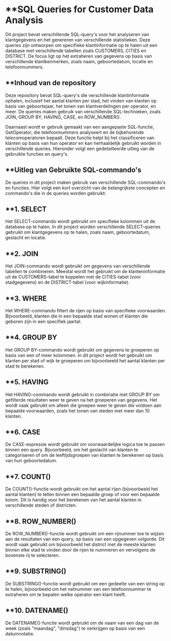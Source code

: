 # **SQL Queries for Customer Data Analysis
Dit project bevat verschillende SQL-query's voor het analyseren van klantgegevens en het genereren van verschillende statistieken. Deze queries zijn ontworpen om specifieke klantinformatie op te halen uit een database met verschillende tabellen zoals CUSTOMERS, CITIES en DISTRICT. De focus ligt op het extraheren van gegevens op basis van verschillende klantkenmerken, zoals naam, geboortedatum, locatie en telefoonnummers.

## **Inhoud van de repository
Deze repository bevat SQL-query's die verschillende klantinformatie ophalen, inclusief het aantal klanten per stad, het vinden van klanten op basis van geboortejaar, het tonen van klantverdelingen per operator, en meer. De queries maken gebruik van verschillende SQL-technieken, zoals JOIN, GROUP BY, HAVING, CASE, en ROW_NUMBER().

Daarnaast wordt er gebruik gemaakt van een aangepaste SQL-functie, GetOperator, die telefoonnummers analyseert en de bijbehorende telecomoperatoren bepaalt. Deze functie helpt bij het classificeren van klanten op basis van hun operator en kan herhaaldelijk gebruikt worden in verschillende queries. Hieronder volgt een gedetailleerde uitleg van de gebruikte functies en query's.

## **Uitleg van Gebruikte SQL-commando's
De queries in dit project maken gebruik van verschillende SQL-commando's en functies. Hier volgt een kort overzicht van de belangrijkste concepten en commando's die in de queries worden gebruikt:

## **1. SELECT
Het SELECT-commando wordt gebruikt om specifieke kolommen uit de database op te halen. In dit project worden verschillende SELECT-queries gebruikt om klantgegevens op te halen, zoals naam, geboortedatum, geslacht en locatie.

## **2. JOIN
Het JOIN-commando wordt gebruikt om gegevens van verschillende tabellen te combineren. Meestal wordt het gebruikt om de klanteninformatie uit de CUSTOMERS-tabel te koppelen met de CITIES-tabel (voor stadgegevens) en de DISTRICT-tabel (voor wijkinformatie).

## **3. WHERE
Het WHERE-commando filtert de rijen op basis van specifieke voorwaarden. Bijvoorbeeld, klanten die in een bepaalde stad wonen of klanten die geboren zijn in een specifiek jaartal.

## **4. GROUP BY
Het GROUP BY-commando wordt gebruikt om gegevens te groeperen op basis van een of meer kolommen. In dit project wordt het gebruikt om klanten per stad of wijk te groeperen om bijvoorbeeld het aantal klanten per stad te berekenen.

## **5. HAVING
Het HAVING-commando wordt gebruikt in combinatie met GROUP BY om gefilterde resultaten weer te geven na het groeperen van gegevens. Het wordt vaak gebruikt om alleen die groepen weer te geven die voldoen aan bepaalde voorwaarden, zoals het tonen van steden met meer dan 10 klanten.

## **6. CASE
De CASE-expressie wordt gebruikt om voorwaardelijke logica toe te passen binnen een query. Bijvoorbeeld, om het geslacht van klanten te categoriseren of om de leeftijdsgroepen van klanten te berekenen op basis van hun geboortedatum.

## **7. COUNT()
De COUNT()-functie wordt gebruikt om het aantal rijen (bijvoorbeeld het aantal klanten) te tellen binnen een bepaalde groep of voor een bepaalde kolom. Dit is handig voor het berekenen van het aantal klanten in verschillende steden of districten.

## **8. ROW_NUMBER()
De ROW_NUMBER()-functie wordt gebruikt om een rijnummer toe te wijzen aan de resultaten van een query, op basis van een opgegeven volgorde. Dit wordt vaak gebruikt om bijvoorbeeld het district met de meeste klanten binnen elke stad te vinden door de rijen te nummeren en vervolgens de bovenste rij te selecteren.

## **9. SUBSTRING()
De SUBSTRING()-functie wordt gebruikt om een gedeelte van een string op te halen, bijvoorbeeld om het netnummer van een telefoonnummer te extraheren om te bepalen welke operator een klant heeft.

## **10. DATENAME()
De DATENAME()-functie wordt gebruikt om de naam van een dag van de week (zoals "maandag", "dinsdag") te verkrijgen op basis van een datumnotatie.

